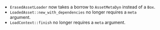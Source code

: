 - `ErasedAssetLoader` now takes a borrow to `AssetMetaDyn` instead of a `Box`.
- `LoadedAsset::new_with_dependencies` no longer requires a `meta` argument.
- `LoadContext::finish` no longer requires a `meta` argument.
